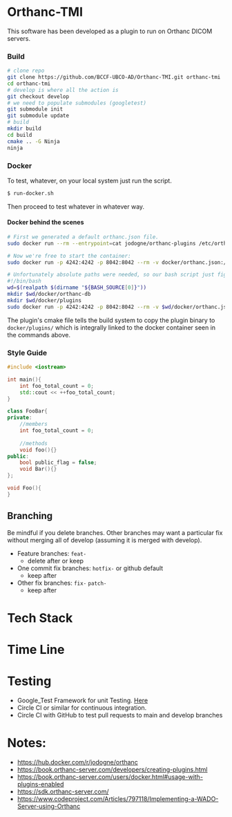 # Orthanc-TMI

This software has been developed as a plugin to run on Orthanc DICOM servers.

### Build
```bash
# clone repo
git clone https://github.com/BCCF-UBCO-AD/Orthanc-TMI.git orthanc-tmi
cd orthanc-tmi
# develop is where all the action is
git checkout develop
# we need to populate submodules (googletest)
git submodule init
git submodule update
# build
mkdir build
cd build
cmake .. -G Ninja
ninja
```

### Docker
To test, whatever, on your local system just run the script.
```bash
$ run-docker.sh
```
Then proceed to test whatever in whatever way.

#### Docker behind the scenes
```bash
# First we generated a default orthanc.json file.
sudo docker run --rm --entrypoint=cat jodogne/orthanc-plugins /etc/orthanc/orthanc.json > docker/orthanc.json

# Now we're free to start the container:
sudo docker run -p 4242:4242 -p 8042:8042 --rm -v docker/orthanc.json:/etc/orthanc/orthanc.json:ro -v docker/orthanc-db/:/var/lib/orthanc/db/ -v docker/plugins:/usr/share/orthanc/plugins jodogne/orthanc-plugins

# Unfortunately absolute paths were needed, so our bash script just figures that out for us.
#!/bin/bash
wd=$(realpath $(dirname "${BASH_SOURCE[0]}"))
mkdir $wd/docker/orthanc-db
mkdir $wd/docker/plugins
sudo docker run -p 4242:4242 -p 8042:8042 --rm -v $wd/docker/orthanc.json:/etc/orthanc/orthanc.json:ro -v $wd/docker/orthanc-db/:/var/lib/orthanc/db/ -v $wd/docker/plugins:/usr/share/orthanc/plugins jodogne/orthanc-plugins
```
The plugin's cmake file tells the build system to copy the plugin binary to `docker/plugins/` which is integrally linked to the docker container seen in the commands above.

### Style Guide
```cpp
#include <iostream>

int main(){
    int foo_total_count = 0;
    std::cout << ++foo_total_count;
}

class FooBar{
private:
    //members
    int foo_total_count = 0;
    
    //methods
    void foo(){}
public:
    bool public_flag = false;
    void Bar(){}
};

void Foo(){
}
```

## Branching
Be mindful if you delete branches. Other branches may want a particular fix without merging all of develop (assuming it is merged with develop).

- Feature branches: `feat-`
  - delete after or keep
- One commit fix branches: `hotfix-` or github default
  - keep after
- Other fix branches: `fix-` `patch-`
  - keep after

# Tech Stack

# Time Line

# Testing
  - Google_Test Framework for unit Testing. [Here](https://github.com/google/googletest.git)
  - Circle CI or similar for continuous integration.
  - Circle CI with GitHub to test  pull requests to main and develop branches

# Notes:
- https://hub.docker.com/r/jodogne/orthanc
- https://book.orthanc-server.com/developers/creating-plugins.html
- https://book.orthanc-server.com/users/docker.html#usage-with-plugins-enabled
- https://sdk.orthanc-server.com/
- https://www.codeproject.com/Articles/797118/Implementing-a-WADO-Server-using-Orthanc